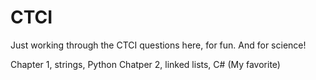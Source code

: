 # CTCI

Just working through the CTCI questions here, for fun.  And for science!

Chapter 1, strings, Python
Chatper 2, linked lists, C# (My favorite)
